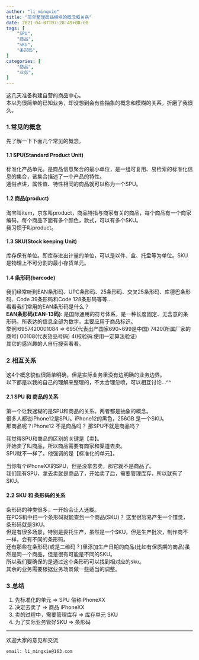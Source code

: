 ```yaml
---
author: "li_mingxie"
title: "简单整理商品模块的概念和关系"
date: 2021-04-07T07:28:49+08:00
tags: [
    "SPU",
    "商品",
    "SKU",
    "条形码",
]
categories: [
    "商品",
    "业务",
]
---
```


这几天准备构建自营的商品中心。  
本以为很简单的已知业务，却没想到会有些抽象的概念和模糊的关系，折磨了我很久。  

### 1.常见的概念

先了解一下下面几个常见的概念。

#### 1.1 SPU(Standard Product Unit)  
标准化产品单元。是商品信息聚合的最小单位，是一组可复用、易检索的标准化信息的集合，该集合描述了一个产品的特性。  
通俗点讲，属性值、特性相同的商品就可以称为一个SPU。

#### 1.2 商品(product)  
淘宝叫item，京东叫product，商品特指与商家有关的商品，每个商品有一个商家编码，每个商品下面有多个颜色，款式，可以有多个SKU。  
我习惯于叫product。  

#### 1.3 SKU(Stock keeping Unit)  
库存保有单位。即库存进出计量的单位，可以是以件、盒、托盘等为单位。SKU是物理上不可分割的最小存货单元。

#### 1.4 条形码(barcode)  
我们经常听到EAN条形码、UPC条形码、25条形码、交叉25条形码、库德巴条形码、Code 39条形码和Code 128条形码等等...  
看看我们常用的EAN条形码是什么？  
**EAN条形码(EAN-13码)**: 是国际通用的符号体系，是一种长度固定、无含意的条形码，所表达的信息全部为数字，主要应用于商品标识。  
举例:6957420001084 => 695(代表出产国家690~699是中国) 7420(所属厂家的商号) 00108(代表货品号码) 4(校验码:使用一定算法验证)  
其它的感兴趣的人自行搜索看看。  

### 2.相互关系

这4个概念貌似很简单明确，但是实际业务里没有边明确的业务边界。  
以下都是以我的自己的理解来整理的，不太合理忽喷，可以相互讨论...^^  

#### 2.1 SPU 和 商品的关系
第一个让我迷糊的是SPU和商品的关系。两者都是抽象的概念。  
很多人都说iPhone12是SPU。iPhone12的黑色，256GB 是一个SKU。  
那商品呢？iPhone12 不是商品吗？ 那SPU不就是商品吗？  

我觉得SPU和商品的区别的关键是【卖】。  
开始卖了叫商品，所以商品需要有商家和渠道去卖。  
SPU就不一样了。他强调的是【标准化的单元】。  

当你有个iPhoneXX的SPU，但是没拿去卖，那它就不是商品了。  
我们现有SPU，拿去卖就是商品了，开始卖了后，需要管理库存，所以就有了SKU。

#### 2.2 SKU 和 条形码的关系
条形码的种类很多，一开始会让人迷糊。  
在POS机中扫一个条形码就能查到一个商品(SKU)？ 这里很容易产生一个错觉，条形码就是SKU。  
但是有很多场景，特别是委托生产，虽然是一个SKU，但是生产批次，制作商不一样，会有不同的条形码。  
还有那些在条形码(或是二维码？)里添加生产日期的商品(比如有保质期的商品)虽然是同一个商品，但是很有可能是不同的SKU。  
所以我们要确保的是通过这个条形码可以找到相对应的sku。   
其余的业务需要根据业务场景做一些适当的调整。  

### 3.总结

1. 先标准化的单元   => SPU 俗称iPhoneXX  
2. 决定去卖了      => 商品 iPhoneXX  
3. 卖的过程中，需要管理库存 => 库存单元 SKU  
4. 为了实际业务管好SKU => 条形码  

----------------------------------------------
欢迎大家的意见和交流

`email: li_mingxie@163.com`